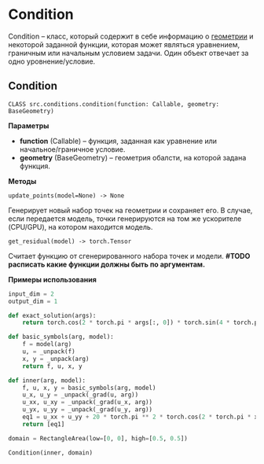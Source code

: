 # Condition

Condition – класс, который содержит в себе информацию о [геометрии](geometry.md) и некоторой заданной функции, которая может являться уравнением, граничным или начальным условием задачи. Один объект отвечает за одно уровнение/условие. 

## Condition
    CLASS src.conditions.condition(function: Callable, geometry: BaseGeometry)


**Параметры**

- **function** (Callable) – функция, заданная как уравнение или начальное/граничное условие. 
- **geometry** (BaseGeometry) – геометрия обалсти, на которой задана функция. 

**Методы**

    update_points(model=None) -> None

Генерирует новый набор точек на геометрии и сохраняет его. В случае, если передается модель, точки генерируются на том же ускорителе (CPU/GPU), на котором находится модель.

    get_residual(model) -> torch.Tensor

Считает функцию от сгенерированного набора точек и модели. **#TODO расписать какие функции должны быть по аргументам.**

**Примеры использования**

```python
input_dim = 2
output_dim = 1

def exact_solution(args):
    return torch.cos(2 * torch.pi * args[:, 0]) * torch.sin(4 * torch.pi * args[:, 1]) + 0.5 * args[:, 0]

def basic_symbols(arg, model):
    f = model(arg)
    u, = _unpack(f)
    x, y = _unpack(arg)
    return f, u, x, y

def inner(arg, model):
    f, u, x, y = basic_symbols(arg, model)
    u_x, u_y = _unpack(_grad(u, arg))
    u_xx, u_xy = _unpack(_grad(u_x, arg))
    u_yx, u_yy = _unpack(_grad(u_y, arg))
    eq1 = u_xx + u_yy + 20 * torch.pi ** 2 * torch.cos(2 * torch.pi * x) * torch.sin(4 * torch.pi * y)
    return [eq1]

domain = RectangleArea(low=[0, 0], high=[0.5, 0.5])

Condition(inner, domain)
```